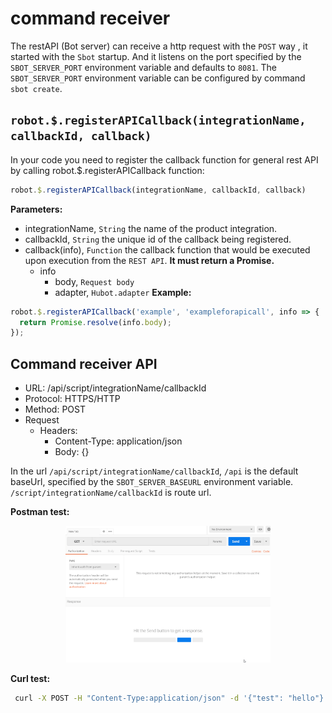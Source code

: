 # command receiver
The restAPI (Bot server) can receive a http request with the `POST` way , it started with the `Sbot` startup.
And it listens on the port specified by the `SBOT_SERVER_PORT` environment variable and defaults to `8081`.
The `SBOT_SERVER_PORT` environment variable can be configured by command `sbot create`.

## `robot.$.registerAPICallback(integrationName, callbackId, callback)`
In your code you need to register the callback function for general rest API
 by calling robot.$.registerAPICallback function:
```javascript
robot.$.registerAPICallback(integrationName, callbackId, callback)
```

**Parameters:**
- integrationName, `String` the name of the product integration.
- callbackId, `String` the unique id of the callback being registered.
- callback(info), `Function` the callback function that would be executed upon execution from the `REST API`. **It must return a Promise.**
  - info
    - body, `Request body`
    - adapter, `Hubot.adapter`
**Example:**
```javascript
robot.$.registerAPICallback('example', 'exampleforapicall', info => {
  return Promise.resolve(info.body);
});
```

## Command receiver API

- URL: /api/script/integrationName/callbackId
- Protocol: HTTPS/HTTP
- Method: POST
- Request
  - Headers:
    - Content-Type: application/json
    - Body: {}

In the url `/api/script/integrationName/callbackId`, `/api` is the default baseUrl, specified by the `SBOT_SERVER_BASEURL` environment variable.
`/script/integrationName/callbackId` is route url.


**Postman test:**

<div align="center">
  <img alt="Postman test" src="img/api_call.gif" width="65%">
</div>


**Curl test:**
```bash
 curl -X POST -H "Content-Type:application/json" -d '{"test": "hello"}' http://127.0.0.1:8081/api/script/{integrationName}/{callbackId}
```